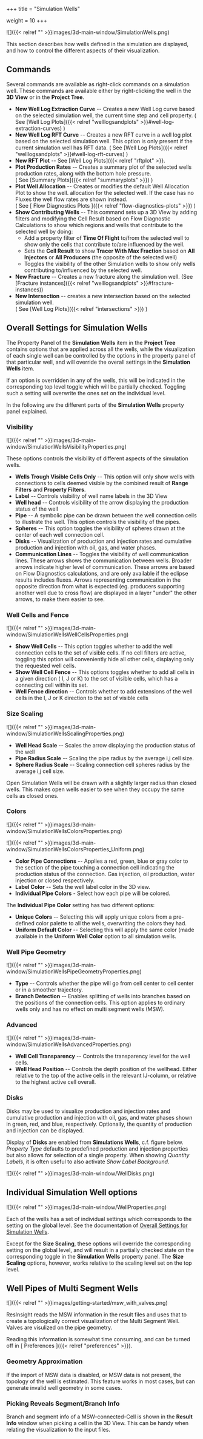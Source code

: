 +++
title = "Simulation Wells"

weight = 10
+++

![]({{< relref "" >}}images/3d-main-window/SimulationWells.png)

This section describes how wells defined in the simulation are displayed, and how to control the different aspects of their visualization.

## Commands

Several commands are available as right-click commands on a simulation well. These commands are available either by right-clicking  the well in the **3D View** or in the **Project Tree**.

- **New Well Log Extraction Curve** -- Creates a new Well Log curve based on the selected simulation well, the current time step and cell property.  ( See [Well Log Plots]({{< relref "welllogsandplots" >}}#well-log-extraction-curves) )
- **New Well Log RFT Curve** -- Creates a new RFT curve in a well log plot based on the selected simulation well. This option is only present if the current simulation well has RFT data. ( See [Well Log Plots]({{< relref "welllogsandplots" >}}#well-log-rft-curves) )
- **New RFT Plot** --  See [Well Log Plots]({{< relref "rftplot" >}}.
- **Plot Production Rates** -- Creates a summary plot of the selected wells production rates, along  with the bottom hole pressure.  
  ( See [Summary Plots]({{< relref "summaryplots" >}}) ) 
- **Plot Well Allocation** -- Creates or modifies the default Well Allocation Plot to show the well.
  allocation for the selected well. If the case has no Fluxes the well flow rates are shown instead.  
  ( See [ Flow Diagnostics Plots ]({{< relref "flow-diagnostics-plots" >}}) )
- **Show Contributing Wells** -- This command sets up a 3D View by adding filters and modifying the Cell Result based on Flow Diagnostic Calculations to show which regions and wells that contribute to the selected well by doing:
   - Add a property filter of **Time Of Flight** to/from the selected well to show only the cells that contribute to/are influenced by the well.
   - Sets the **Cell Result** to show **Tracer With Max Fraction** based on **All Injectors** or **All Producers** (the opposite of the selected well)
   - Toggles the visibility of the other Simulation wells to show only wells contributing to/influenced by the selected well.
- **New Fracture** -- Creates a new fracture along the simulation well. (See [Fracture instances]({{< relref "welllogsandplots" >}}#fracture-instances))
- **New Intersection** -- creates a new intersection based on the selected simulation well.  
  ( See [Well Log Plots]({{< relref "intersections" >}}) )
  
## Overall Settings for Simulation Wells

The Property Panel of the **Simulation Wells** item in the **Project Tree** contains options that are applied across all the wells, while the visualization of each single well can be controlled by the options in the property panel of that particular well, and will override the overall settings in the **Simulation Wells** item.

If an option is overridden in any of the wells, this will be indicated in the corresponding top level toggle which will be partially checked. Toggling such a setting will overwrite the ones set on the individual level. 

In the following are the different parts of the **Simulation Wells** property panel explained.

### Visibility

![]({{< relref "" >}}images/3d-main-window/SimulationWellsVisibilityProperties.png)

These options controls the visibility of different aspects of the simulation wells.

- **Wells Trough Visible Cells Only** -- This option will only show wells with connections to cells deemed visible by the combined result of **Range Filters** and **Property Filters**.
- **Label** -- Controls visibility of well name labels in the 3D View
- **Well head** -- Controls visibility of the arrow displaying the production status of the well
- **Pipe** -- A symbolic pipe can be drawn between the well connection cells to illustrate the well. This option controls the visibility of the pipes.
- **Spheres** -- This option toggles the visibility of spheres drawn at the center of each well connection cell.
- **Disks** -- Visualization of production and injection rates and cumulative production and injection with oil, gas, and water phases.
- **Communication Lines** -- Toggles the visibility of well communication lines. 
   These arrows shows the communication between wells. Broader arrows indicate higher level of communication. 
   These arrows are based on Flow Diagnostics calculations, and are only available if the eclipse results includes fluxes. 
   Arrows representing communication in the opposite direction from what is expected (eg. producers supporting another well due to cross flow) are displayed in a layer "under" the other arrows, to make them easier to see.  


### Well Cells and Fence

![]({{< relref "" >}}images/3d-main-window/SimulationWellsWellCellsProperties.png)

- **Show Well Cells** -- This option toggles whether to add the well connection cells to the set of visible cells. If no cell filters are active, toggling this option will conveniently hide all other cells, displaying only the requested well cells.   
-  **Show Well Cell Fence** -- This options toggles whether to add all cells in a given direction ( I, J or K) to the set of visible cells, which has a connecting cell within its set.
-  **Well Fence direction** -- Controls whether to add extensions of the well cells in the I, J or K direction to the set of visible cells

  
### Size Scaling

![]({{< relref "" >}}images/3d-main-window/SimulationWellsScalingProperties.png)

- **Well Head Scale** -- Scales the arrow displaying the production status of the well
- **Pipe Radius Scale** -- Scaling the pipe radius by the average i,j cell size.
- **Sphere Radius Scale** -- Scaling connection cell spheres radius by the average i,j cell size.

Open Simulation Wells will be drawn with a slightly larger radius than closed wells. This makes open wells easier to see when they occupy the same cells as closed ones.

### Colors

![]({{< relref "" >}}images/3d-main-window/SimulationWellsColorsProperties.png)

![]({{< relref "" >}}images/3d-main-window/SimulationWellsColorsProperties_Uniform.png)

- **Color Pipe Connections** -- Applies a red, green, blue or gray color to the section of the pipe touching a connection cell indicating the production status of the connection. Gas injection, oil production, water injection or closed respectively.  
- **Label Color** -- Sets the well label color in the 3D view.
- **Individual Pipe Colors** - Select how each pipe will be colored.

The **Individual Pipe Color** setting has two different options:

- **Unique Colors** -- Selecting this will apply unique colors from a pre-defined color palette to all the wells, overwriting the colors they had.
- **Uniform Default Color** -- Selecting this will apply the same color (made available in the **Uniform Well Color** option to all simulation wells.

### Well Pipe Geometry

![]({{< relref "" >}}images/3d-main-window/SimulationWellsPipeGeometryProperties.png)

- **Type** -- Controls whether the pipe will go from cell center to cell center or in a smoother trajectory.
- **Branch Detection** -- Enables splitting of wells into branches based on the positions of the connection cells.  This option applies to ordinary wells only and has no effect on multi segment wells (MSW).

### Advanced

![]({{< relref "" >}}images/3d-main-window/SimulationWellsAdvancedProperties.png)

- **Well Cell Transparency** -- Controls the transparency level for the well cells.
- **Well Head Position** -- Controls the depth position of the wellhead. Either relative to the top of the active cells in the relevant IJ-column, or relative to the highest active cell overall.  


### Disks

Disks may be used to visualize production and injection rates and cumulative production and injection with oil, gas, and water phases shown in green, red, and blue, respectively. Optionally, the quantity of production and injection can be displayed.

Display of **Disks** are enabled from **Simulations Wells**, c.f. figure below. *Property Type* defaults to predefined production and injection properties but also allows for selection of a single property. When showing *Quantity Labels*, it is often useful to also activate *Show Label Background*.

![]({{< relref "" >}}images/3d-main-window/WellDisks.png)



## Individual Simulation Well options 

![]({{< relref "" >}}images/3d-main-window/WellProperties.png)

Each of the wells has a set of individual settings which corresponds to the setting on the global level. See the documentation of [Overall Settings for Simulation Wells](#overall-settings-for-simulation-wells). 

Except for the **Size Scaling**, these options will override the corresponding setting on the global level, 
and will result in a partially checked state on the corresponding toggle in the **Simulation Wells** property panel. 
The **Size Scaling** options, however, works relative to the scaling level set on the top level.
		  	 
## Well Pipes of Multi Segment Wells

![]({{< relref "" >}}images/getting-started/msw_with_valves.png)

ResInsight reads the MSW information in the result files and uses that to create a topologically correct visualization of the Multi Segment Well. Valves are visulized on the pipe geometry.

Reading this information is somewhat time consuming, and can be turned off in [ Preferences ]({{< relref "preferences" >}}).

### Geometry Approximation
If the import of MSW data is disabled, or MSW data is not present, the topology of the well is estimated. This feature works in most cases, but can generate invalid well geometry in some cases.

### Picking Reveals Segment/Branch Info
Branch and segment info of a MSW-connected-Cell is shown in the **Result Info** window when picking a cell in the 3D View. This can be handy when relating the visualization to the input files.
